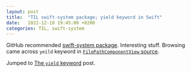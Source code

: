 ```yaml
---
layout: post
title:  "TIL swift-system package; yield keyword in Swift"
date:   2022-12-10 19:45:00 +0200
categories: TIL, swift-system
---
```

GitHub recommended [swift-system package](https://github.com/apple/swift-system). Interesting stuff. Browsing came across `yeild` keyword in [`FilePathComponentView` source](https://github.com/apple/swift-system/blob/main/Sources/System/FilePath/FilePathComponentView.swift).

Jumped to [The `yield` keyword](https://trycombine.com/posts/swift-read-modify-coroutines/) post.
